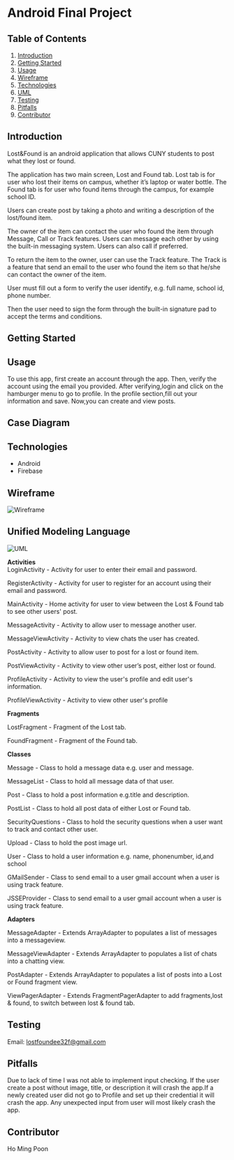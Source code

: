 
# Android Final Project

## Table of Contents

1. [Introduction](#Introduction)
2. [Getting Started](#Getting-Started)
3. [Usage](#Usage)
4. [Wireframe](#Wireframe)
5. [Technologies](#Technologies)
6. [UML](#Unified-Modeling-Language)
7. [Testing](#Testing)
8. [Pitfalls](#Pitfalls)
9. [Contributor](#Contributor)

## Introduction

Lost&Found is an android application that allows CUNY students to post what they lost or found. 

The application has two main screen, Lost and Found tab. Lost tab is for user who lost their items on campus, whether it’s laptop or water bottle. The Found tab is for user who found items through the campus, for example school ID. 

Users can create post by taking a photo and writing a description of the lost/found item. 

The owner of the item can contact the user who found the item through Message, Call or Track features. Users can message each other by using the built-in messaging system. Users can also call if preferred. 

To return the item to the owner, user can use the Track feature. The Track is a feature that send an email to the user who found the item so that he/she can contact the owner of the item. 

User must fill out a form to verify the user identify, e.g. full name, school id, phone number. 

Then the user need to sign the form through the built-in signature pad to accept the terms and conditions.

## Getting Started 

## Usage
To use this app, first create an account through the app. Then, verify the account using the email you provided. After verifying,login and click on the hamburger menu to go to profile. In the profile section,fill out your information and save. Now,you can create and view posts.

## Case Diagram

## Technologies
- Android
- Firebase

## Wireframe    

![Wireframe](./imgs/wireframe.png)

## Unified Modeling Language

![UML](./imgs/uml.png)

**Activities**  
LoginActivity - Activity for user to enter their email and password.   

RegisterActivity - Activity for user to register for an account using their email and password.   

MainActivity​ - Home activity for user to view between the Lost & Found tab to see other users' post. 

MessageActivity ​- Activity to allow user to message another user.

MessageViewActivity ​- Activity to view chats the user has created.

PostActivity​ - Activity to allow user to post for a lost or found item.

PostViewActivity​ - Activity to view other user’s post, either lost or found.

ProfileActivity​ - Activity to view the user's profile and edit user's information.

ProfileViewActivity​ - Activity to view other user's profile

**Fragments**

LostFragment - Fragment of the Lost tab.

FoundFragment​ - Fragment of the Found tab.


**Classes**

Message ​- Class to hold a message data e.g. user and message.  

MessageList ​- Class to hold all message data of that user.  

Post ​- Class to hold a post information e.g.title and description.  

PostList ​- Class to hold all post data of either Lost or Found tab.  

SecurityQuestions​ - Class to hold the security questions when a user want to track and contact other user.  

Upload ​- Class to hold the post image url.   

User ​- Class to hold a user information e.g. name, phonenumber, id,and school  

GMailSender ​- Class to send email to a user gmail account when a user is using track feature.  

JSSEProvider​ - Class to send email to a user gmail account when a user is using track feature.

**Adapters**

MessageAdapter​ - Extends ArrayAdapter to populates a list of messages into a messageview.

MessageViewAdapter​ - Extends ArrayAdapter to populates a list of chats into a chatting view.

PostAdapter ​- Extends ArrayAdapter to populates a list of posts into a Lost or Found fragment view.  

ViewPagerAdapter​ - Extends FragmentPagerAdapter to add fragments,lost & found, to switch between lost & found tab.

## Testing
Email: lostfoundee32f@gmail.com

## Pitfalls
Due to lack of time I was not able to implement input checking. If the user create a post without image, title, or description it will crash the app.If a newly created user did not go to Profile and set up their credential it will crash the app. Any unexpected input from user will most likely crash the app.

## Contributor  
Ho Ming Poon
